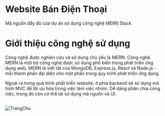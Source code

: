 # Website Bán Điện Thoại
Mã nguồn đầy đủ của dự án sử dụng công nghệ MERN Stack
# Giới thiệu công nghệ sử dụng
Công nghệ được nghiên cứu và sử dụng chủ yếu là MERN. Công nghệ MERN là một bộ công nghệ được sử dụng phổ biến trong phát triển ứng dụng web. MERN là viết tắt của MongoDB, Express.js, React và Node.js - mỗi thành phần đại diện cho một phần trong quy trình phát triển ứng dụng.

Ngoài ra trong quá trình phất triển website, ở phía backend sẽ sử dụng mô hình MVC để tối ưu hóa trong việc làm việc nhóm. Dễ dàng phân chia công việc, trong đó còn có thể tái sử dụng mã nguồn và UI.
## 
![TrangChu]([https://github.com/username/repository/raw/main/logo.png](https://github.com/tynkeyrm0511/WebsiteBanDienThoai/blob/master/Images/trangchu.png))
## 
